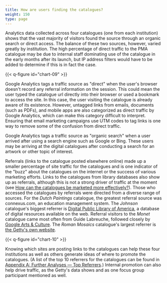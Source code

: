 ```yaml
---
title: How are users finding the catalogues?
weight: 150
type: page
---
```


Analytics data collected across four catalogues (one from each institution) shows that the vast majority of visitors found the source through an organic search or direct access. The balance of these two sources, however, varied greatly by institution. The high percentage of direct traffic to the PMA catalogue may be due to internal staff dominating use of the catalogue in the early months after its launch, but IP address filters would have to be added to determine if this is in fact the case.

{{< q-figure id="chart-09" >}}

Google Analytics tags a traffic source as "direct" when the user's browser doesn't record any referral information on the session. This could mean the user typed the catalogue url directly into their browser or used a bookmark to access the site. In this case, the user visiting the catalogue is already aware of its existence. However, untagged links from emails, documents (such as PDFs), and mobile apps are also categorized as direct traffic by Google Analytics, which can make this category difficult to interpret. Ensuring that email marketing campaigns use UTM codes to tag links is one way to remove some of the confusion from direct traffic.

Google Analytics tags a traffic source as "organic search" when a user arrived after using a search engine such as Google or Bing. These users may be arriving at the digital catalogues after conducting a search for an artwork or other topic of interest.

Referrals (links to the catalogue posted elsewhere online) made up a smaller percentage of site traffic for the catalogues and is one indicator of the "buzz" about the catalogues on the internet or the success of various marketing efforts. Links to the catalogues from library databases also show up as referrals, although this is not a strong driver of traffic at the moment (see [How can the catalogues be marketed more effectively?](/marketing-and-demographics/effective-marketing/)). Those who accessed the catalogues by referrals were directed from a diverse range of sources. For the *Dutch Paintings* catalogue, the greatest referral source was connexus.com, an education management system. The *Johnson* catalogue's biggest referrer is [Digital Public Library of America](https://dp.la/), a database of digital resources available on the web. Referral visitors to the *Monet* catalogue came most often from Guide Labreuche, followed closely by [Google Arts & Culture](https://artsandculture.google.com/). The *Roman Mosaics* catalogue's largest referrer is [the Getty's own website](http://getty.edu/).

{{< q-figure id="chart-10" >}}

Knowing which sites are posting links to the catalogues can help these four institutions as well as others generate ideas of where to promote the catalogues. (A list of the top 10 referrers for the catalogues can be found in [Appendix A: Further Analyses — Top Referrers](/further-analyses/#top-referring-sites).) Internal promotion can also help drive traffic, as the Getty's data shows and as one focus group participant mentioned as well.
